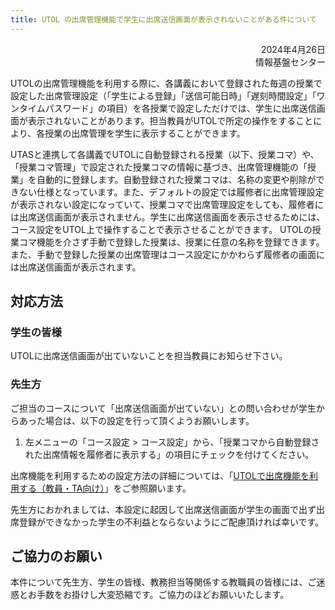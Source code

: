 ```yaml
---
title: UTOL の出席管理機能で学生に出席送信画面が表示されないことがある件について
---
```


<div style="text-align: right;">

2024年4月26日  
情報基盤センター

</div>

UTOLの出席管理機能を利用する際に、各講義において登録された毎週の授業で設定した出席管理設定（「学生による登録」「送信可能日時」「遅刻時間設定」「ワンタイムパスワード」の項目）を各授業で設定しただけでは、学生に出席送信画面が表示されないことがあります。担当教員がUTOLで所定の操作をすることにより、各授業の出席管理を学生に表示することができます。

UTASと連携して各講義でUTOLに自動登録される授業（以下、授業コマ）や、「授業コマ管理」で設定された授業コマの情報に基づき、出席管理機能の「授業」を自動的に登録します。自動登録された授業コマは、名称の変更や削除ができない仕様となっています。また、デフォルトの設定では履修者に出席管理設定が表示されない設定になっていて、授業コマで出席管理設定をしても、履修者には出席送信画面が表示されません。学生に出席送信画面を表示させるためには、コース設定をUTOL上で操作することで表示させることができます。
UTOLの授業コマ機能を介さず手動で登録した授業は、授業に任意の名称を登録できます。また、手動で登録した授業の出席管理はコース設定にかかわらず履修者の画面には出席送信画面が表示されます。

## 対応方法

### 学生の皆様

UTOLに出席送信画面が出ていないことを担当教員にお知らせ下さい。

### 先生方

ご担当のコースについて「出席送信画面が出ていない」との問い合わせが学生からあった場合は、以下の設定を行って頂くようお願いします。
1. 左メニューの「コース設定 > コース設定」から、「授業コマから自動登録された出席情報を履修者に表示する」の項目にチェックを付けてください。

出席機能を利用するための設定方法の詳細については、「[UTOLで出席機能を利用する（教員・TA向け）](/utol/lecturers/attendances/)」をご参照願います。

先生方におかれましては、本設定に起因して出席送信画面が学生の画面で出ず出席登録ができなかった学生の不利益とならないようにご配慮頂ければ幸いです。

## ご協力のお願い

本件について先生方、学生の皆様、教務担当等関係する教職員の皆様には、ご迷惑とお手数をお掛けし大変恐縮です。ご協力のほどお願いいたします。
